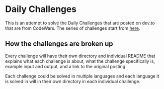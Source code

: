 # Daily Challenges
This is an attempt to solve the Daily Challenges that are posted on dev.to that are from CodeWars. 
The series of challenges start from [here](https://dev.to/thepracticaldev/daily-challenge-1-string-peeler-4nep).

## How the challenges are broken up
Every challenge will have their own directory and individual README that explains what each challenge is about, what the challenge specifically is, example input and output, and a link to the original posting.

Each challenge could be solved in multiple languages and each language it is solved in will in their own directory in each individual challenge.